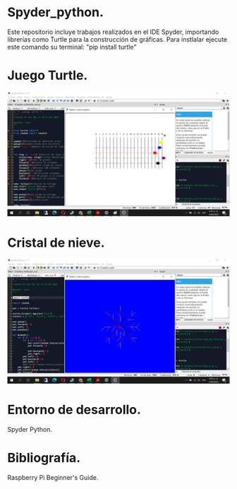 # Spyder_python.
Este repositorio incluye trabajos realizados en el IDE Spyder,
importando librerías como Turtle para la construcción de gráficas.
Para instlalar ejecute este comando su terminal:
"pip install turtle"

# Juego Turtle.
![Image text](https://github.com/jogonzalez90/Spyder_python/blob/main/turtle_2.png)

# Cristal de nieve.
![Image text](https://github.com/jogonzalez90/Spyder_python/blob/main/turtle.png)

# Entorno de desarrollo.
Spyder Python.

# Bibliografía.
Raspberry Pi Beginner's Guide.
